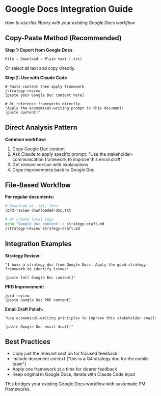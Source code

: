 # Google Docs Integration Guide

*How to use this library with your existing Google Docs workflow*

## Copy-Paste Method (Recommended)

**Step 1: Export from Google Docs**
```
File → Download → Plain text (.txt)
```
Or select all text and copy directly.

**Step 2: Use with Claude Code**
```
# Paste content then apply framework
/strategy-review
[paste your Google Doc content here]

# Or reference frameworks directly  
"Apply the economical-writing prompt to this document:
[paste content]"
```

## Direct Analysis Pattern

**Common workflow:**
1. Copy Google Doc content
2. Ask Claude to apply specific prompt: "Use the stakeholder-communication framework to improve this email draft"
3. Get revised version with explanations
4. Copy improvements back to Google Doc

## File-Based Workflow

**For regular documents:**
```bash
# Download as .txt, then
/prd-review downloaded-doc.txt

# Or create local copy
echo "Google Doc content" > strategy-draft.md
/strategy-review strategy-draft.md
```

## Integration Examples

**Strategy Review:**
```
"I have a strategy doc from Google Docs. Apply the good-strategy-framework to identify issues:

[paste full Google Doc content]"
```

**PRD Improvement:**
```
/prd-review
[paste Google Doc PRD content]
```

**Email Draft Polish:**
```
"Use economical-writing principles to improve this stakeholder email:

[paste Google Doc email draft]"
```

## Best Practices

- Copy just the relevant section for focused feedback
- Include document context ("this is a Q4 strategy doc for the mobile team")
- Apply one framework at a time for clearer feedback
- Keep original in Google Docs, iterate with Claude Code input

This bridges your existing Google Docs workflow with systematic PM frameworks.